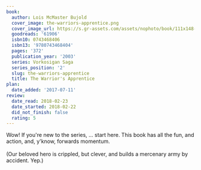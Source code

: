 ```yaml
---
book:
  author: Lois McMaster Bujold
  cover_image: the-warriors-apprentice.png
  cover_image_url: https://s.gr-assets.com/assets/nophoto/book/111x148-bcc042a9c91a29c1d680899eff700a03.png
  goodreads: '61906'
  isbn10: 0743468406
  isbn13: '9780743468404'
  pages: '372'
  publication_year: '2003'
  series: Vorkosigan Saga
  series_position: '2'
  slug: the-warriors-apprentice
  title: The Warrior's Apprentice
plan:
  date_added: '2017-07-11'
review:
  date_read: 2018-02-23
  date_started: 2018-02-22
  did_not_finish: false
  rating: 5
---
```


Wow! If you're new to the series, … start here. This book has all the fun, and action, and, y'know, forwards momentum.<br /><br />(Our beloved hero is crippled, but clever, and builds a mercenary army by accident. Yep.)
